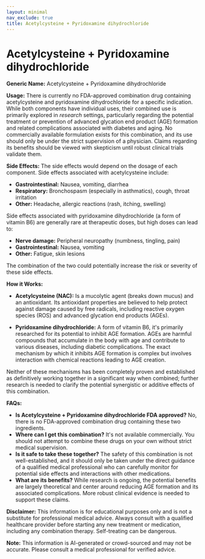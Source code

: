 ```yaml
---
layout: minimal
nav_exclude: true
title: Acetylcysteine + Pyridoxamine dihydrochloride
---
```


# Acetylcysteine + Pyridoxamine dihydrochloride

**Generic Name:** Acetylcysteine + Pyridoxamine dihydrochloride

**Usage:**  There is currently no FDA-approved combination drug containing acetylcysteine and pyridoxamine dihydrochloride for a specific indication.  While both components have individual uses, their combined use is primarily explored in *research* settings, particularly regarding the potential treatment or prevention of advanced glycation end product (AGE) formation and related complications associated with diabetes and aging.  No commercially available formulation exists for this combination, and its use should only be under the strict supervision of a physician.  Claims regarding its benefits should be viewed with skepticism until robust clinical trials validate them.

**Side Effects:**  The side effects would depend on the dosage of each component.  Side effects associated with acetylcysteine include:

* **Gastrointestinal:** Nausea, vomiting, diarrhea
* **Respiratory:** Bronchospasm (especially in asthmatics), cough, throat irritation
* **Other:** Headache, allergic reactions (rash, itching, swelling)

Side effects associated with pyridoxamine dihydrochloride (a form of vitamin B6) are generally rare at therapeutic doses, but high doses can lead to:

* **Nerve damage:** Peripheral neuropathy (numbness, tingling, pain)
* **Gastrointestinal:** Nausea, vomiting
* **Other:** Fatigue, skin lesions

The combination of the two could potentially increase the risk or severity of these side effects.

**How it Works:**

* **Acetylcysteine (NAC):**  Is a mucolytic agent (breaks down mucus) and an antioxidant. Its antioxidant properties are believed to help protect against damage caused by free radicals, including reactive oxygen species (ROS) and advanced glycation end products (AGEs).

* **Pyridoxamine dihydrochloride:** A form of vitamin B6, it's primarily researched for its potential to inhibit AGE formation. AGEs are harmful compounds that accumulate in the body with age and contribute to various diseases, including diabetic complications.  The exact mechanism by which it inhibits AGE formation is complex but involves interaction with chemical reactions leading to AGE creation.


Neither of these mechanisms has been completely proven and established as definitively working together in a significant way when combined; further research is needed to clarify the potential synergistic or additive effects of this combination.

**FAQs:**

* **Is Acetylcysteine + Pyridoxamine dihydrochloride FDA approved?** No, there is no FDA-approved combination drug containing these two ingredients.
* **Where can I get this combination?** It's not available commercially.  You should not attempt to combine these drugs on your own without strict medical supervision.
* **Is it safe to take these together?**  The safety of this combination is not well-established, and it should only be taken under the direct guidance of a qualified medical professional who can carefully monitor for potential side effects and interactions with other medications.
* **What are its benefits?**  While research is ongoing, the potential benefits are largely theoretical and center around reducing AGE formation and its associated complications.  More robust clinical evidence is needed to support these claims.


**Disclaimer:** This information is for educational purposes only and is not a substitute for professional medical advice. Always consult with a qualified healthcare provider before starting any new treatment or medication, including any combination therapy.  Self-treating can be dangerous.


**Note:** This information is AI-generated or crowd-sourced and may not be accurate. Please consult a medical professional for verified advice.